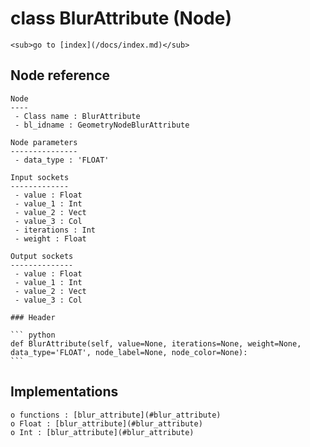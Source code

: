 # class BlurAttribute (Node)

    <sub>go to [index](/docs/index.md)</sub>
    
## Node reference

    Node
    ----
     - Class name : BlurAttribute
     - bl_idname : GeometryNodeBlurAttribute
    
    Node parameters
    ---------------
     - data_type : 'FLOAT'
    
    Input sockets
    -------------
     - value : Float
     - value_1 : Int
     - value_2 : Vect
     - value_3 : Col
     - iterations : Int
     - weight : Float
    
    Output sockets
    --------------
     - value : Float
     - value_1 : Int
     - value_2 : Vect
     - value_3 : Col
    
    ### Header

    ``` python
    def BlurAttribute(self, value=None, iterations=None, weight=None, data_type='FLOAT', node_label=None, node_color=None):
    ```
    
## Implementations

    o functions : [blur_attribute](#blur_attribute)
    o Float : [blur_attribute](#blur_attribute) 
    o Int : [blur_attribute](#blur_attribute) 
    
    